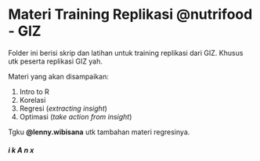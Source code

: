 # Materi Training Replikasi @nutrifood - GIZ

Folder ini berisi skrip dan latihan untuk training replikasi dari GIZ. Khusus utk peserta replikasi GIZ yah.

Materi yang akan disampaikan:
1. Intro to R
2. Korelasi
3. Regresi (_extracting insight_)
4. Optimasi (_take action from insight_)

Tgku __@lenny.wibisana__ utk tambahan materi regresinya.

###### __i k A n x__
